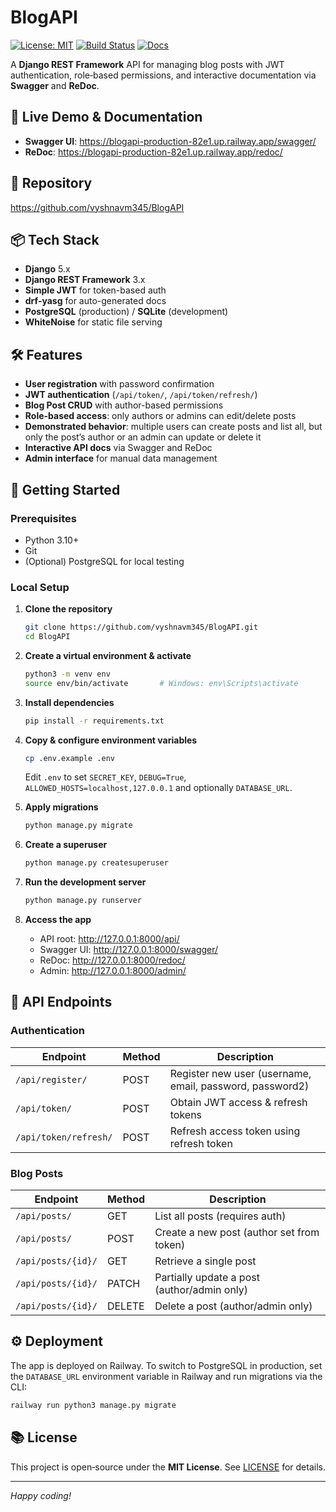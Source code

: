 # BlogAPI

[![License: MIT](https://img.shields.io/badge/License-MIT-blue.svg)](LICENSE)
[![Build Status](https://img.shields.io/badge/build-passing-brightgreen.svg)]()
[![Docs](https://img.shields.io/badge/docs-Swagger/redoc-blue.svg)](https://blogapi-production-82e1.up.railway.app/swagger/)

A **Django REST Framework** API for managing blog posts with JWT authentication, role‑based permissions, and interactive documentation via **Swagger** and **ReDoc**.

## 🚀 Live Demo & Documentation

- **Swagger UI**: https://blogapi-production-82e1.up.railway.app/swagger/  
- **ReDoc**: https://blogapi-production-82e1.up.railway.app/redoc/  

## 🔗 Repository

https://github.com/vyshnavm345/BlogAPI

## 📦 Tech Stack

- **Django** 5.x  
- **Django REST Framework** 3.x  
- **Simple JWT** for token-based auth  
- **drf-yasg** for auto-generated docs  
- **PostgreSQL** (production) / **SQLite** (development)  
- **WhiteNoise** for static file serving  

## 🛠️ Features

- **User registration** with password confirmation  
- **JWT authentication** (`/api/token/`, `/api/token/refresh/`)  
- **Blog Post CRUD** with author-based permissions  
- **Role-based access**: only authors or admins can edit/delete posts  
- **Demonstrated behavior**: multiple users can create posts and list all, but only the post’s author or an admin can update or delete it  
- **Interactive API docs** via Swagger and ReDoc  
- **Admin interface** for manual data management

## 📝 Getting Started

### Prerequisites

- Python 3.10+  
- Git  
- (Optional) PostgreSQL for local testing  

### Local Setup

1. **Clone the repository**  
   ```bash
   git clone https://github.com/vyshnavm345/BlogAPI.git
   cd BlogAPI
   ```

2. **Create a virtual environment & activate**  
   ```bash
   python3 -m venv env
   source env/bin/activate       # Windows: env\Scripts\activate
   ```

3. **Install dependencies**  
   ```bash
   pip install -r requirements.txt
   ```

4. **Copy & configure environment variables**  
   ```bash
   cp .env.example .env
   ```
   Edit `.env` to set `SECRET_KEY`, `DEBUG=True`, `ALLOWED_HOSTS=localhost,127.0.0.1` and optionally `DATABASE_URL`.

5. **Apply migrations**  
   ```bash
   python manage.py migrate
   ```

6. **Create a superuser**  
   ```bash
   python manage.py createsuperuser
   ```

7. **Run the development server**  
   ```bash
   python manage.py runserver
   ```

8. **Access the app**  
   - API root: http://127.0.0.1:8000/api/  
   - Swagger UI: http://127.0.0.1:8000/swagger/  
   - ReDoc: http://127.0.0.1:8000/redoc/  
   - Admin: http://127.0.0.1:8000/admin/

## 🎯 API Endpoints

### Authentication

| Endpoint                   | Method | Description                              |
| -------------------------- | ------ | ---------------------------------------- |
| `/api/register/`           | POST   | Register new user (username, email, password, password2) |
| `/api/token/`              | POST   | Obtain JWT access & refresh tokens       |
| `/api/token/refresh/`      | POST   | Refresh access token using refresh token |

### Blog Posts

| Endpoint                   | Method   | Description                                           |
| -------------------------- | -------- | ----------------------------------------------------- |
| `/api/posts/`              | GET      | List all posts (requires auth)                        |
| `/api/posts/`              | POST     | Create a new post (author set from token)             |
| `/api/posts/{id}/`         | GET      | Retrieve a single post                                |
| `/api/posts/{id}/`         | PATCH    | Partially update a post (author/admin only)           |
| `/api/posts/{id}/`         | DELETE   | Delete a post (author/admin only)                     |

## ⚙️ Deployment

The app is deployed on Railway. To switch to PostgreSQL in production, set the `DATABASE_URL` environment variable in Railway and run migrations via the CLI:  
```bash
railway run python3 manage.py migrate
```

## 📚 License

This project is open‑source under the **MIT License**. See [LICENSE](LICENSE) for details.

---

*Happy coding!*
